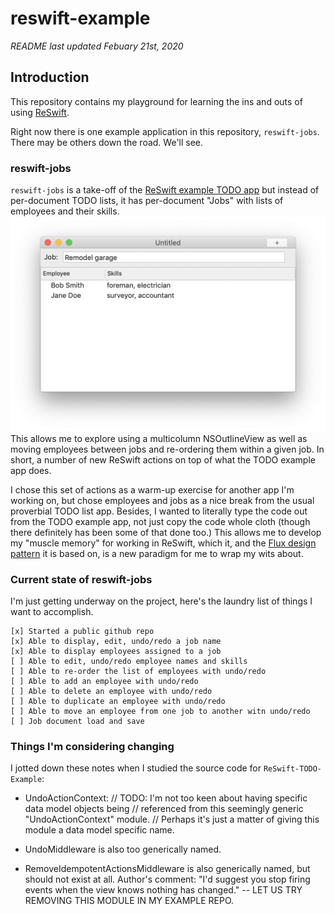 # reswift-example #

*README last updated Febuary 21st, 2020*

## Introduction

This repository contains my playground for learning the ins and outs of using [ReSwift](https://github.com/ReSwift/ReSwift). 

Right now there is one example application in this repository, `reswift-jobs`. There may be others down the road. We'll see.

### reswift-jobs 
`reswift-jobs` is a take-off of the [ReSwift example TODO app](https://github.com/ReSwift/ReSwift-Todo-Example) but instead of per-document TODO lists, it has per-document "Jobs" with lists of employees and their skills. 
![](reswift-jobs/screenshot.png)
This allows me to explore using a multicolumn NSOutlineView as well as moving employees between jobs and re-ordering them within a given job. In short, a number of new ReSwift actions on top of what the TODO example app does.

I chose this set of actions as a warm-up exercise for another app I'm working on, but chose employees and jobs as a nice break from the usual proverbial TODO list app. Besides, I wanted to literally type the code out from the TODO example app, not just copy the code whole cloth (though there definitely has been some of that done too.) This allows me to develop my "muscle memory" for working in ReSwift, which it, and the [Flux design pattern](https://code-cartoons.com/a-cartoon-guide-to-flux-6157355ab207) it is based on, is a new paradigm for me to wrap my wits about.

### Current state of reswift-jobs

I'm just getting underway on the project, here's the laundry list of things I want to accomplish.

```
[x] Started a public github repo
[x] Able to display, edit, undo/redo a job name
[x] Able to display employees assigned to a job
[ ] Able to edit, undo/redo employee names and skills
[ ] Able to re-order the list of employees with undo/redo
[ ] Able to add an employee with undo/redo
[ ] Able to delete an employee with undo/redo
[ ] Able to duplicate an employee with undo/redo
[ ] Able to move an employee from one job to another witn undo/redo
[ ] Job document load and save
```

### Things I'm considering changing ###

I jotted down these notes when I studied the source code for `ReSwift-TODO-Example`:

* UndoActionContext:
// TODO: I'm not too keen about having specific data model objects being
// referenced from this seemingly generic "UndoActionContext" module.
// Perhaps it's just a matter of giving this module a data model specific name.

* UndoMiddleware is also too generically named. 

* RemoveIdempotentActionsMiddleware is also generically named, but should not exist at all. Author's comment: "I'd suggest you stop firing events when the view knows nothing has changed." -- LET US TRY REMOVING THIS MODULE IN MY EXAMPLE REPO.
